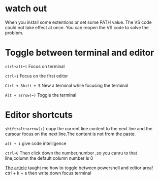 # watch out
When you install some extentions or set some PATH value. The VS code could not take effect at once.
You can reopen the VS code to solve the problem.

# Toggle between terminal and editor
``` ctrl+alt+t ```
Focus on terminal

``` ctrl+1 ```
Focus on the first editor

``` Ctrl + Shift + 5 ```
New a terminal while focusing the terminal

``` Alt + arrow(←) ```
Toggle the terminal

# Editor shortcuts
``` shift+alt+arrow(↓) ```
copy the current line content to the next line and the cursour focus on the next line.The content is not from the paste.

``` alt + i ```
 give code intelligence


``` ctrl+G ``` 
Then click down the number,number ,so you canru to that line,column the default column number is 0


[The article][link] taught me how to toggle between powershell and editor area!
ctrl + k + s then write down focus terminal


[link]: https://blog.csdn.net/Jeffxu_lib/article/details/86651173

